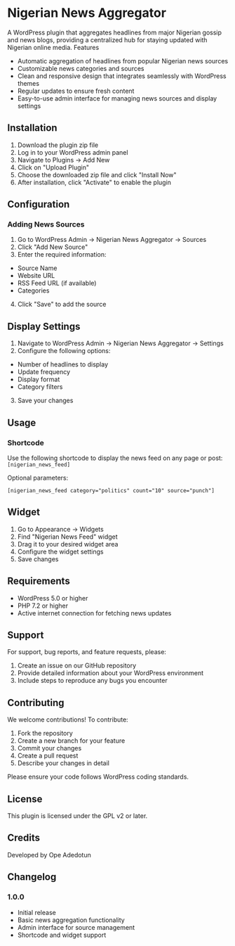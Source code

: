 # Nigerian News Aggregator
A WordPress plugin that aggregates headlines from major Nigerian gossip and news blogs, providing a centralized hub for staying updated with Nigerian online media.
Features

* Automatic aggregation of headlines from popular Nigerian news sources
* Customizable news categories and sources
* Clean and responsive design that integrates seamlessly with WordPress themes
* Regular updates to ensure fresh content
* Easy-to-use admin interface for managing news sources and display settings

## Installation

1. Download the plugin zip file
2. Log in to your WordPress admin panel
3. Navigate to Plugins → Add New
4. Click on "Upload Plugin"
5. Choose the downloaded zip file and click "Install Now"
6. After installation, click "Activate" to enable the plugin

## Configuration
### Adding News Sources

1. Go to WordPress Admin → Nigerian News Aggregator → Sources
2. Click "Add New Source"
3. Enter the required information:

* Source Name
* Website URL
* RSS Feed URL (if available)
* Categories


4. Click "Save" to add the source

## Display Settings

1. Navigate to WordPress Admin → Nigerian News Aggregator → Settings
2. Configure the following options:

* Number of headlines to display
* Update frequency
* Display format
* Category filters


3. Save your changes

## Usage
### Shortcode
Use the following shortcode to display the news feed on any page or post:
`[nigerian_news_feed]`  

Optional parameters:  

`[nigerian_news_feed category="politics" count="10" source="punch"]`
## Widget

1. Go to Appearance → Widgets
2. Find "Nigerian News Feed" widget
3. Drag it to your desired widget area
4. Configure the widget settings
5. Save changes

## Requirements

* WordPress 5.0 or higher
* PHP 7.2 or higher
* Active internet connection for fetching news updates

## Support
For support, bug reports, and feature requests, please:

1. Create an issue on our GitHub repository
2. Provide detailed information about your WordPress environment
3. Include steps to reproduce any bugs you encounter

## Contributing
We welcome contributions! To contribute:

1. Fork the repository
2. Create a new branch for your feature
3. Commit your changes
4. Create a pull request
5. Describe your changes in detail

Please ensure your code follows WordPress coding standards.
## License
This plugin is licensed under the GPL v2 or later.
## Credits
Developed by Ope Adedotun
## Changelog
### 1.0.0

* Initial release
* Basic news aggregation functionality
* Admin interface for source management
* Shortcode and widget support

